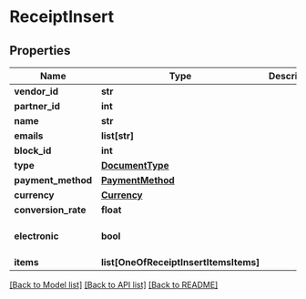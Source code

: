 # ReceiptInsert

## Properties
Name | Type | Description | Notes
------------ | ------------- | ------------- | -------------
**vendor_id** | **str** |  | [optional] 
**partner_id** | **int** |  | [optional] 
**name** | **str** |  | [optional] 
**emails** | **list[str]** |  | [optional] 
**block_id** | **int** |  | 
**type** | [**DocumentType**](DocumentType.md) |  | 
**payment_method** | [**PaymentMethod**](PaymentMethod.md) |  | 
**currency** | [**Currency**](Currency.md) |  | 
**conversion_rate** | **float** |  | [optional] 
**electronic** | **bool** |  | [optional] [default to False]
**items** | **list[OneOfReceiptInsertItemsItems]** |  | [optional] 

[[Back to Model list]](../README.md#documentation-for-models) [[Back to API list]](../README.md#documentation-for-api-endpoints) [[Back to README]](../README.md)

